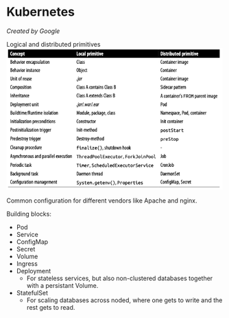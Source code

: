 # Kubernetes
*Created by Google*

Logical and distributed primitives
![primitives.png](primitives.png)

Common configuration for different vendors like Apache and nginx.

Building blocks:
* Pod
* Service
* ConfigMap
* Secret
* Volume
* Ingress
* Deployment
  - For stateless services, but also non-clustered databases together with a persistant Volume.
* StatefulSet
  - For scaling databases across noded, where one gets to write and the rest gets to read.

